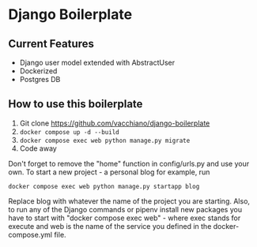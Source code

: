 # Django Boilerplate

## Current Features

- Django user model extended with AbstractUser
- Dockerized
- Postgres DB

## How to use this boilerplate

1. Git clone https://github.com/vacchiano/django-boilerplate
2. `docker compose up -d --build`
3. `docker compose exec web python manage.py migrate`
4. Code away

Don't forget to remove the "home" function in config/urls.py and use your own. To start a new project - a personal blog for example, run 
```
docker compose exec web python manage.py startapp blog
```
Replace blog with whatever the name of the project you are starting. Also, to run any of the Django commands or pipenv install new packages you have to start with "docker compose exec web" - where exec stands for execute and web is the name of the service you defined in the docker-compose.yml file.